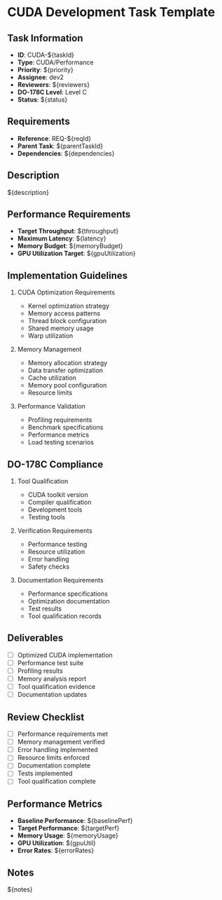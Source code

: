 # CUDA Development Task Template

## Task Information
- **ID**: CUDA-${taskId}
- **Type**: CUDA/Performance
- **Priority**: ${priority}
- **Assignee**: dev2
- **Reviewers**: ${reviewers}
- **DO-178C Level**: Level C
- **Status**: ${status}

## Requirements
- **Reference**: REQ-${reqId}
- **Parent Task**: ${parentTaskId}
- **Dependencies**: ${dependencies}

## Description
${description}

## Performance Requirements
- **Target Throughput**: ${throughput}
- **Maximum Latency**: ${latency}
- **Memory Budget**: ${memoryBudget}
- **GPU Utilization Target**: ${gpuUtilization}

## Implementation Guidelines
1. CUDA Optimization Requirements
   - Kernel optimization strategy
   - Memory access patterns
   - Thread block configuration
   - Shared memory usage
   - Warp utilization

2. Memory Management
   - Memory allocation strategy
   - Data transfer optimization
   - Cache utilization
   - Memory pool configuration
   - Resource limits

3. Performance Validation
   - Profiling requirements
   - Benchmark specifications
   - Performance metrics
   - Load testing scenarios

## DO-178C Compliance
1. Tool Qualification
   - CUDA toolkit version
   - Compiler qualification
   - Development tools
   - Testing tools

2. Verification Requirements
   - Performance testing
   - Resource utilization
   - Error handling
   - Safety checks

3. Documentation Requirements
   - Performance specifications
   - Optimization documentation
   - Test results
   - Tool qualification records

## Deliverables
- [ ] Optimized CUDA implementation
- [ ] Performance test suite
- [ ] Profiling results
- [ ] Memory analysis report
- [ ] Tool qualification evidence
- [ ] Documentation updates

## Review Checklist
- [ ] Performance requirements met
- [ ] Memory management verified
- [ ] Error handling implemented
- [ ] Resource limits enforced
- [ ] Documentation complete
- [ ] Tests implemented
- [ ] Tool qualification complete

## Performance Metrics
- **Baseline Performance**: ${baselinePerf}
- **Target Performance**: ${targetPerf}
- **Memory Usage**: ${memoryUsage}
- **GPU Utilization**: ${gpuUtil}
- **Error Rates**: ${errorRates}

## Notes
${notes} 